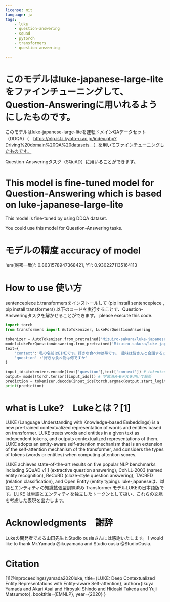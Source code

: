 ```yaml
---
license: mit
language: ja
tags:
    - luke
    - question-answering
    - squad
    - pytorch
    - transformers
    - question answering
    
---
```


# このモデルはluke-japanese-large-liteをファインチューニングして、Question-Answeringに用いれるようにしたものです。
このモデルはluke-japanese-large-liteを運転ドメインQAデータセット（DDQA）（　https://nlp.ist.i.kyoto-u.ac.jp/index.php?Driving%20domain%20QA%20datasets　）を用いてファインチューニングしたものです。

Question-Answeringタスク（SQuAD）に用いることができます。

# This model is fine-tuned model for Question-Answering which is based on luke-japanese-large-lite

This model is fine-tuned by using DDQA dataset.

You could use this model for Question-Answering tasks.

# モデルの精度 accuracy of model
'em(厳密一致)': 0.8631578947368421, 'f1': 0.9302271135164113

# How to use 使い方
sentencepieceとtransformersをインストールして (pip install sentencepiece , pip install transformers) 
以下のコードを実行することで、Question-Answeringタスクを解かせることができます。
please execute this code.
```python
import torch
from transformers import AutoTokenizer, LukeForQuestionAnswering

tokenizer = AutoTokenizer.from_pretrained('Mizuiro-sakura/luke-japanese-large-finetuned-QA')
model=LukeForQuestionAnswering.from_pretrained('Mizuiro-sakura/luke-japanese-large-finetuned-QA') # 学習済みモデルの読み込み
text={
    'context':'私の名前はEIMIです。好きな食べ物は苺です。 趣味は皆さんと会話することです。',
    'question' :'好きな食べ物は何ですか'
}

input_ids=tokenizer.encode(text['question'],text['context']) # tokenizerで形態素解析しつつコードに変換する
output= model(torch.tensor([input_ids])) # 学習済みモデルを用いて解析
prediction = tokenizer.decode(input_ids[torch.argmax(output.start_logits): torch.argmax(output.end_logits)]) # 答えに該当する部分を抜き取る
print(prediction)
```


# what is Luke?　Lukeとは？[1]
LUKE (Language Understanding with Knowledge-based Embeddings) is a new pre-trained contextualized representation of words and entities based on transformer. LUKE treats words and entities in a given text as independent tokens, and outputs contextualized representations of them. LUKE adopts an entity-aware self-attention mechanism that is an extension of the self-attention mechanism of the transformer, and considers the types of tokens (words or entities) when computing attention scores.

LUKE achieves state-of-the-art results on five popular NLP benchmarks including SQuAD v1.1 (extractive question answering), CoNLL-2003 (named entity recognition), ReCoRD (cloze-style question answering), TACRED (relation classification), and Open Entity (entity typing). luke-japaneseは、単語とエンティティの知識拡張型訓練済み Transformer モデルLUKEの日本語版です。LUKE は単語とエンティティを独立したトークンとして扱い、これらの文脈を考慮した表現を出力します。

# Acknowledgments　謝辞
Lukeの開発者である山田先生とStudio ousiaさんには感謝いたします。 I would like to thank Mr.Yamada @ikuyamada and Studio ousia @StudioOusia.

# Citation
[1]@inproceedings{yamada2020luke, title={LUKE: Deep Contextualized Entity Representations with Entity-aware Self-attention}, author={Ikuya Yamada and Akari Asai and Hiroyuki Shindo and Hideaki Takeda and Yuji Matsumoto}, booktitle={EMNLP}, year={2020} }



